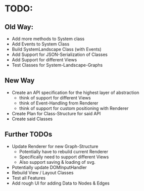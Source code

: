 # TODO:

## Old Way:

-   Add more methods to System class
-   Add Events to System Class
-   Build SystemLandscape Class (with Events)
-   Add Support for JSON-Serialization of Classes
-   Add Support for different Views
-   Test Classes for System-Landscape-Graphs

## New Way

-   Create an API specification for the highest layer of abstraction
    -   think of support for different Views
    -   think of Event-Handling from Renderer
    -   think of support for custom positioning with Renderer
-   Create Plan for Class-Structure for said API
-   Create said Classes

## Further TODOs

-   Update Renderer for new Graph-Structure
    -   Potentially have to rebuild current Renderer
    -   Specifically need to support different Views
    -   Also support saving & loading of svg.
-   Potentially update DOMInputHandler
-   Rebuild View / Layout Classes
-   Test all Features
-   Add rough UI for adding Data to Nodes & Edges
